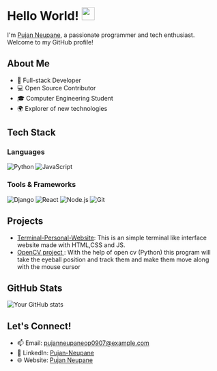 # Hello World! <img src="https://raw.githubusercontent.com/MartinHeinz/MartinHeinz/master/wave.gif" width="30px">

I'm [Pujan Neupane](https://github.com/pujan-dev), a passionate programmer and tech enthusiast. Welcome to my GitHub profile!

## About Me

- 🚀 Full-stack Developer
- 💻 Open Source Contributor
- 🎓 Computer Engineering Student
- 🌍 Explorer of new technologies

## Tech Stack

### Languages
![Python](https://img.shields.io/badge/-Python-3776AB?style=flat-square&logo=python&logoColor=white)
![JavaScript](https://img.shields.io/badge/-JavaScript-F7DF1E?style=flat-square&logo=javascript&logoColor=black)


### Tools & Frameworks
![Django](https://img.shields.io/badge/-Django-092E20?style=flat-square&logo=django&logoColor=white)
![React](https://img.shields.io/badge/-React-61DAFB?style=flat-square&logo=react&logoColor=black)
![Node.js](https://img.shields.io/badge/-Node.js-339933?style=flat-square&logo=node.js&logoColor=white)
![Git](https://img.shields.io/badge/-Git-F05032?style=flat-square&logo=git&logoColor=white)


## Projects

- [Terminal-Personal-Website](https://github.com/Pujan-Dev/Terminal-personal-website): This is an simple terminal like interface website made with HTML,CSS and JS.
- [OpenCV project ](https://github.com/Pujan-Dev/move-mouse-with-python-): With the help of open cv (Python) this program will take the eyeball position and track them and make them move along with the mouse cursor

## GitHub Stats

![Your GitHub stats](https://github-readme-stats.vercel.app/api?username=pujan-dev&show_icons=true&theme=radical)

## Let's Connect!

- 📫 Email: [pujanneupaneop0907@example.com](mailto:pujanneupaneop0907@gmail.com)
- 💼 LinkedIn: [Pujan-Neupane](https://www.linkedin.com/in/pujan-neupane/)
- 🌐 Website: [Pujan Neupane](https://www.neupanepujan.com.np/)
